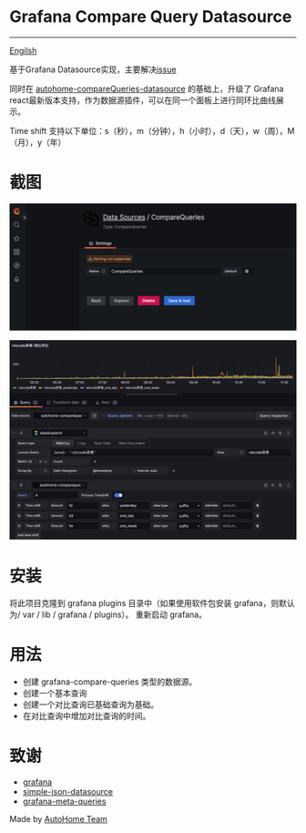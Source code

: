 # Grafana Compare Query Datasource

---

[Engilsh](./README.md)

基于Grafana Datasource实现，主要解决[issue](https://github.com/grafana/grafana/issues/2093)

同时在 [autohome-compareQueries-datasource](https://github.com/AutohomeCorp/autohome-compareQueries-datasource) 的基础上，升级了 Grafana react最新版本支持，作为数据源插件，可以在同一个面板上进行同环比曲线展示。

Time shift 支持以下单位：s（秒），m（分钟），h（小时），d（天），w（周），M（月），y（年）

# 截图

![Screenshot1](./img/conf-datasource.png)

![Screenshot2](./img/func-snapshot.png)

# 安装

将此项目克隆到 grafana plugins 目录中（如果使用软件包安装 grafana，则默认为/ var / lib / grafana / plugins）。 重新启动 grafana。

# 用法

- 创建 grafana-compare-queries 类型的数据源。
- 创建一个基本查询
- 创建一个对比查询已基础查询为基础。
- 在对比查询中增加对比查询的时间。

# 致谢

- [grafana](https://github.com/grafana/grafana)
- [simple-json-datasource](https://github.com/grafana/simple-json-datasource)
- [grafana-meta-queries](https://github.com/GoshPosh/grafana-meta-queries)

Made by [AutoHome Team](https://github.com/AutohomeCorp)
